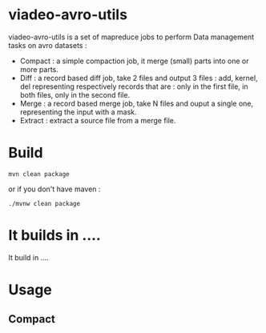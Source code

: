 viadeo-avro-utils
=================


viadeo-avro-utils is a set of mapreduce jobs to perform Data management tasks on avro datasets : 
  - Compact : a simple compaction job, it merge (small) parts into one or more parts.
  - Diff : a record based diff job, take 2 files and output 3 files : add, kernel, del representing respectively records
   that are : only in the first file, in both files, only in the second file.
  - Merge : a record based merge job, take N files and ouput a single one, representing the input with a mask.
  - Extract : extract a source file from a merge file.

Build
=======

```
mvn clean package
```
or if you don't have maven : 
```
./mvnw clean package
```


It builds in .... 
=======

It build in ....


Usage
========

Compact
---------


